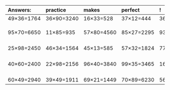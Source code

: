 | Answers: | practice | makes | perfect | ! |
| :--- | :--- | :--- | :--- | :--- |
| 49×36=1764 | 36×90=3240 | 16×33=528 | 37×12=444 | 36×81=2916 | 
|   |   |   |   |   | 
|   |   |   |   |   | 
|   |   |   |   |   | 
| 95×70=6650 | 11×85=935 | 57×80=4560 | 85×27=2295 | 93×54=5022 | 
|   |   |   |   |   | 
|   |   |   |   |   | 
|   |   |   |   |   | 
|   |   |   |   |   | 
| 25×98=2450 | 46×34=1564 | 45×13=585 | 57×32=1824 | 77×27=2079 | 
|   |   |   |   |   | 
|   |   |   |   |   | 
|   |   |   |   |   | 
|   |   |   |   |   | 
| 40×60=2400 | 22×98=2156 | 96×40=3840 | 99×35=3465 | 16×85=1360 | 
|   |   |   |   |   | 
|   |   |   |   |   | 
|   |   |   |   |   | 
|   |   |   |   |   | 
| 60×49=2940 | 39×49=1911 | 69×21=1449 | 70×89=6230 | 56×80=4480 | 
